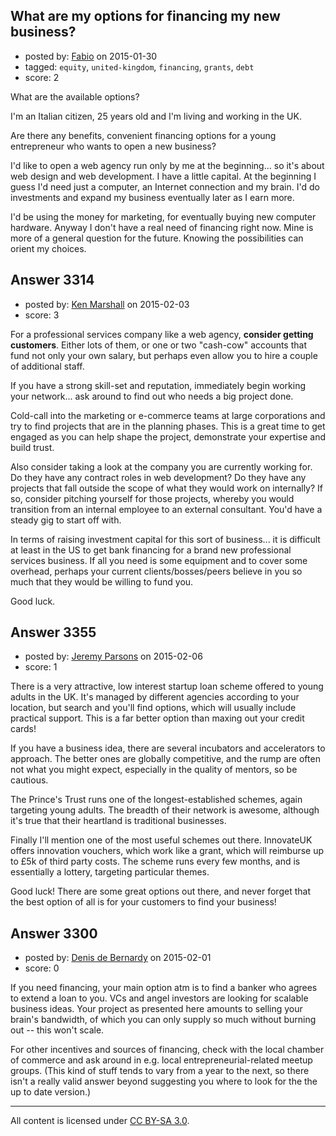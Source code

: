 ## What are my options for financing my new business?

- posted by: [Fabio](https://stackexchange.com/users/2094880/fabio) on 2015-01-30
- tagged: `equity`, `united-kingdom`, `financing`, `grants`, `debt`
- score: 2

What are the available options? 

I'm an Italian citizen, 25 years old and I'm living and working in the UK. 

Are there any benefits, convenient financing options for a young entrepreneur who wants to open a new business?

I'd like to open a web agency run only by me at the beginning... so it's about web design and web development. I have a little capital. At the beginning I guess I'd need just a computer, an Internet connection and my brain. I'd do investments and expand my business eventually later as I earn more.

I'd be using the money for marketing, for eventually buying new computer hardware. Anyway I don't have a real need of financing right now. Mine is more of a general question for the future. Knowing the possibilities can orient my choices.



## Answer 3314

- posted by: [Ken Marshall](https://stackexchange.com/users/893263/ken-marshall) on 2015-02-03
- score: 3

For a professional services company like a web agency, **consider getting customers**. Either lots of them, or one or two "cash-cow" accounts that fund not only your own salary, but perhaps even allow you to hire a couple of additional staff. 

If you have a strong skill-set and reputation, immediately begin working your network... ask around to find out who needs a big project done. 

Cold-call into the marketing or e-commerce teams at large corporations and try to find projects that are in the planning phases. This is a great time to get engaged as you can help shape the project, demonstrate your expertise and build trust. 

Also consider taking a look at the company you are currently working for. Do they have any contract roles in web development? Do they have any projects that fall outside the scope of what they would work on internally? If so, consider pitching yourself for those projects, whereby you would transition from an internal employee to an external consultant. You'd have a steady gig to start off with. 

In terms of raising investment capital for this sort of business... it is difficult at least in the US to get bank financing for a brand new professional services business. If all you need is some equipment and to cover some overhead, perhaps your current clients/bosses/peers believe in you so much that they would be willing to fund you. 

Good luck.


## Answer 3355

- posted by: [Jeremy Parsons](https://stackexchange.com/users/497810/jeremy-parsons) on 2015-02-06
- score: 1

There is a very attractive, low interest startup loan scheme offered to young adults in the UK. It's managed by different agencies according to your location, but search and you'll find options, which will usually include practical support. This is a far better option than maxing out your credit cards!

If you have a business idea, there are several incubators and accelerators to approach. The better ones are globally competitive, and the rump are often not what you might expect, especially in the quality of mentors, so be cautious.

The Prince's Trust runs one of the longest-established schemes, again targeting young adults. The breadth of their network is awesome, although it's true that their heartland is traditional businesses.

Finally I'll mention one of the most useful schemes out there. InnovateUK offers innovation vouchers, which work like a grant, which will reimburse up to £5k of third party costs. The scheme runs every few months, and is essentially a lottery, targeting particular themes.

Good luck! There are some great options out there, and never forget that the best option of all is for your customers to find your business!


## Answer 3300

- posted by: [Denis de Bernardy](https://stackexchange.com/users/182468/denis-de-bernardy) on 2015-02-01
- score: 0

If you need financing, your main option atm is to find a banker who agrees to extend a loan to you. VCs and angel investors are looking for scalable business ideas. Your project as presented here amounts to selling your brain's bandwidth, of which you can only supply so much without burning out -- this won't scale.

For other incentives and sources of financing, check with the local chamber of commerce and ask around in e.g. local entrepreneurial-related meetup groups. (This kind of stuff tends to vary from a year to the next, so there isn't a really valid answer beyond suggesting you where to look for the the up to date version.)



---

All content is licensed under [CC BY-SA 3.0](https://creativecommons.org/licenses/by-sa/3.0/).
